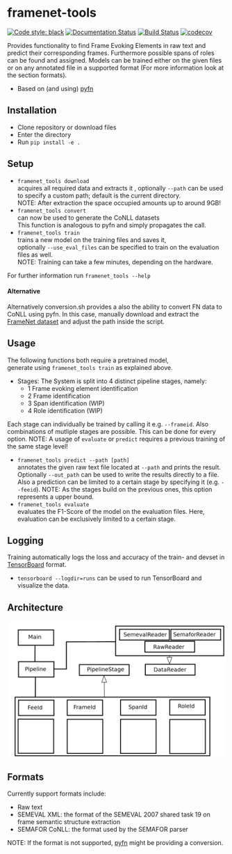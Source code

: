 # framenet-tools

[![Code style: black](https://img.shields.io/badge/code%20style-black-000000.svg)](https://github.com/ambv/black)
[![Documentation Status](https://readthedocs.org/projects/framenet-tools/badge/?version=latest)](https://framenet-tools.readthedocs.io/en/latest/?badge=latest)
[![Build Status](https://travis-ci.org/inception-project/framenet-tools.svg?branch=master)](https://travis-ci.org/inception-project/framenet-tools)
[![codecov](https://codecov.io/gh/inception-project/framenet-tools/branch/master/graph/badge.svg)](https://codecov.io/gh/inception-project/framenet-tools)


Provides functionality to find Frame Evoking Elements in raw text and predict 
their corresponding frames. Furthermore possible spans of roles can be found and assigned. 
Models can be trained either on the given files or on any annotated file in a supported format (For more information
look at the section formats).  
- Based on (and using) [pyfn][1]

## Installation
- Clone repository or download files
- Enter the directory
- Run `pip install -e .`

## Setup
- `framenet_tools download`  
acquires all required data and extracts it
, optionally `--path` can be used 
to specify a custom path; default is the current directory.  
NOTE: After extraction the space occupied amounts up to around 9GB!
- `framenet_tools convert`  
can now be used to generate the CoNLL datasets  
This function is analogous to pyfn and simply propagates the call.
- `framenet_tools train`  
trains a new model on the training files and saves it,  
optionally `--use_eval_files` can be specified to train on the evaluation files as well.  
NOTE: Training can take a few minutes, depending on the hardware. 

For further information run `framenet_tools --help`

#### Alternative
Alternatively conversion.sh provides a also the ability to convert FN data to CoNLL using pyfn.
In this case, manually download and extract the [FrameNet dataset][2]
and adjust the path inside the script.

## Usage

The following functions both require a pretrained model,  
generate using `framenet_tools train` as explained above.
- Stages: The System is split into 4 distinct pipeline stages, namely:
    - 1 Frame evoking element identification
    - 2 Frame identification
    - 3 Span identification (WIP)
    - 4 Role identification (WIP)

Each stage can individually be trained by calling it e.g. `--frameid`.
Also combinations of mutliple stages are possible. This can be done for every option.
NOTE: A usage of `evaluate` or `predict` requires a previous training of the same stage level! 
    
- `framenet_tools predict --path [path]`  
annotates the given raw text file located at
 `--path` and prints the result. Optionally `--out_path` can be used to write the results directly to a file.
 Also a prediction can be limited to a certain stage by specifying it (e.g. `--feeid`). NOTE: As the stages build 
on the previous ones, this option represents a upper bound. 
- `framenet_tools evaluate`  
evaluates the F1-Score of the model on the evaluation files.
Here, evaluation can be exclusively limited to a certain stage.

## Logging

Training automatically logs the loss and accuracy of the train- and devset in [TensorBoard][3] format. 
- `tensorboard --logdir=runs`
can be used to run TensorBoard and visualize the data.

## Architecture

![alt text](Overview.png "Architecture")

[1]: https://pypi.org/project/pyfn/
[2]: https://github.com/akb89/pyfn/releases/download/v1.0.0/data.7z
[3]: https://www.tensorflow.org/guide/summaries_and_tensorboard

## Formats

Currently support formats include:

- Raw text
- SEMEVAL XML: the format of the SEMEVAL 2007 shared task 19 on frame semantic structure extraction
- SEMAFOR CoNLL: the format used by the SEMAFOR parser

NOTE: If the format is not supported, [pyfn][1] might be providing a conversion.